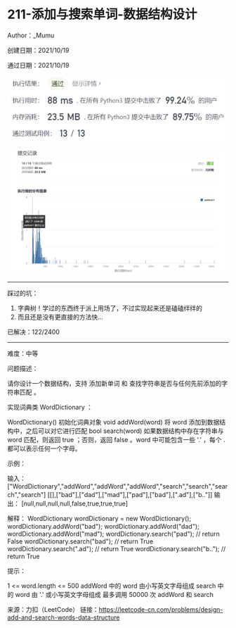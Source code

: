# 211-添加与搜索单词-数据结构设计

Author：_Mumu

创建日期：2021/10/19

通过日期：2021/10/19

![](./通过截图2.jpg)

![](./通过截图1.jpg)

*****

踩过的坑：

1. 字典树！学过的东西终于派上用场了，不过实现起来还是磕磕绊绊的
2. 而且还是没有更直接的方法快...

已解决：122/2400

*****

难度：中等

问题描述：

请你设计一个数据结构，支持 添加新单词 和 查找字符串是否与任何先前添加的字符串匹配 。

实现词典类 WordDictionary ：

WordDictionary() 初始化词典对象
void addWord(word) 将 word 添加到数据结构中，之后可以对它进行匹配
bool search(word) 如果数据结构中存在字符串与 word 匹配，则返回 true ；否则，返回  false 。word 中可能包含一些 '.' ，每个 . 都可以表示任何一个字母。


示例：

输入：
["WordDictionary","addWord","addWord","addWord","search","search","search","search"]
[[],["bad"],["dad"],["mad"],["pad"],["bad"],[".ad"],["b.."]]
输出：
[null,null,null,null,false,true,true,true]

解释：
WordDictionary wordDictionary = new WordDictionary();
wordDictionary.addWord("bad");
wordDictionary.addWord("dad");
wordDictionary.addWord("mad");
wordDictionary.search("pad"); // return False
wordDictionary.search("bad"); // return True
wordDictionary.search(".ad"); // return True
wordDictionary.search("b.."); // return True


提示：

1 <= word.length <= 500
addWord 中的 word 由小写英文字母组成
search 中的 word 由 '.' 或小写英文字母组成
最多调用 50000 次 addWord 和 search

来源：力扣（LeetCode）
链接：https://leetcode-cn.com/problems/design-add-and-search-words-data-structure
